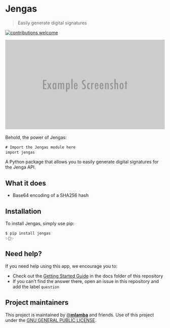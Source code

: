 # Jengas

> Easily generate digital signatures

[![contributions welcome][contributions-image]][contributions-url]

![image](header.png)

Behold, the power of Jengas:

``` {.sourceCode .python}
# Import the Jengas module here
import jengas

```

A Python package that allows you to easily generate digital signatures for the Jenga API.

## What it does

- Base64 encoding of a SHA256 hash

## Installation

To install Jengas, simply use pip:

``` {.sourceCode .bash}
$ pip install jengas
✨🍰✨
```

## Need help?

If you need help using this app, we encourage you to:

- Check out the [Getting Started Guide](docs/getting-started.md) in the docs folder of this repository
- If you can't find the answer there, open an issue in this repository and add the label `question`

## Project maintainers

This project is maintained by [@__mlamba__](https://twitter.com/__mlamba__) and friends. Use of this project under the [GNU GENERAL PUBLIC LICENSE](LICENSE.md).

<!-- Markdown link & img dfn's -->
[contributions-image]: https://img.shields.io/badge/contributions-welcome-brightgreen.svg?style=flat
[contributions-url]: https://github.com/jengatoall/jengas/issues
